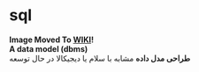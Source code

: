 # sql
<b>Image Moved To <a href="https://github.com/ra-st/sql-production/wiki">WIKI</a>!</b><br/>
<strong>A data model (dbms)</strong><br/>
<strong>طراحی مدل داده</strong> مشابه با سلام یا دیجیکالا در حال توسعه
